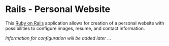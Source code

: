 # Rails - Personal Website

This [Ruby on Rails](http://rubyonrails.org/ "Rails's Homepage") application allows for creation of a personal website with possibilities to configure images, resume, and contact information.

*Information for configuration will be added later ...*
